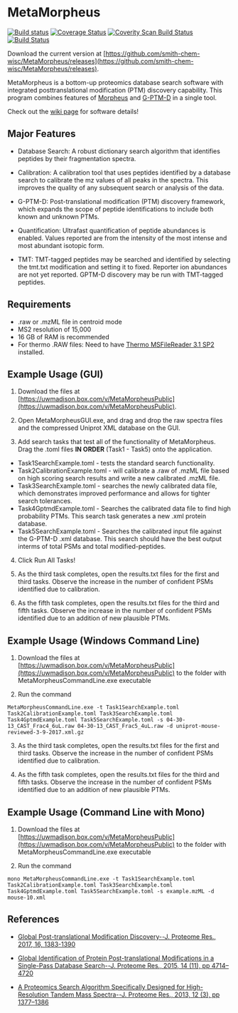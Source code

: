 # MetaMorpheus
                 
[![Build status](https://ci.appveyor.com/api/projects/status/0kpjdrn9tn6y387k/branch/master?svg=true)](https://ci.appveyor.com/project/stefanks/metamorpheus/branch/master)
[![Coverage Status](https://coveralls.io/repos/github/smith-chem-wisc/MetaMorpheus/badge.svg?branch=master)](https://coveralls.io/github/smith-chem-wisc/MetaMorpheus?branch=master)
[![Coverity Scan Build Status](https://scan.coverity.com/projects/11282/badge.svg)](https://scan.coverity.com/projects/metamorpheus)
[![Build Status](https://travis-ci.org/smith-chem-wisc/MetaMorpheus.svg?branch=master)](https://travis-ci.org/smith-chem-wisc/MetaMorpheus)

Download the current version at [https://github.com/smith-chem-wisc/MetaMorpheus/releases](https://github.com/smith-chem-wisc/MetaMorpheus/releases).

MetaMorpheus is a bottom-up proteomics database search software with integrated posttranslational modification (PTM) discovery capability.
This program combines features of [Morpheus](https://github.com/cwenger/Morpheus) and [G-PTM-D](https://github.com/smith-chem-wisc/gptmd) in a single tool.

Check out the [wiki page](https://github.com/smith-chem-wisc/MetaMorpheus/wiki) for software details!

## Major Features

* Database Search: A robust dictionary search algorithm that identifies peptides by their fragmentation spectra.

* Calibration: A calibration tool that uses peptides identified by a database search to calibrate the mz values of all peaks in the spectra. This improves the quality of any subsequent search or analysis of the data.

* G-PTM-D: Post-translational modification (PTM) discovery framework, which expands the scope of peptide identifications to include both known and unknown PTMs.

* Quantification: Ultrafast quantification of peptide abundances is enabled. Values reported are from the intensity of the most intense and most abundant isotopic form.

* TMT: TMT-tagged peptides may be searched and identified by selecting the tmt.txt modification and setting it to fixed. Reporter ion abundances are not yet reported. GPTM-D discovery may be run with TMT-tagged peptides.


## Requirements

* .raw or .mzML file in centroid mode
* MS2 resolution of 15,000
* 16 GB of RAM is recommended
* For thermo .RAW files: Need to have [Thermo MSFileReader 3.1 SP2](https://thermo.flexnetoperations.com/control/thmo/search?query=MSFileReader) installed.


## Example Usage (GUI)

1. Download the files at [https://uwmadison.box.com/v/MetaMorpheusPublic](https://uwmadison.box.com/v/MetaMorpheusPublic).

2. Open MetaMorpheusGUI.exe, and drag and drop the raw spectra files and the compressed Uniprot XML database on the GUI.

3. Add search tasks that test all of the functionality of MetaMorpheus. Drag the .toml files **IN ORDER** (Task1 - Task5) onto the application. 
  * Task1SearchExample.toml - tests the standard search functionality.
  * Task2CalibrationExample.toml - will calibrate a .raw of .mzML file based on high scoring search results and write a new calibrated .mzML file.
  * Task3SearchExample.toml - searches the newly calibrated data file, which demonstrates improved performance and allows for tighter search tolerances.
  * Task4GptmdExample.toml - Searches the calibrated data file to find high probability PTMs. This search task generates a new .xml protein database.
  * Task5SearchExample.toml - Searches the calibrated input file against the G-PTM-D .xml database. This search should have the best output interms of total PSMs and total modified-peptides.

4. Click Run All Tasks!

5. As the third task completes, open the results.txt files for the first and third tasks. Observe the increase in the number of confident PSMs identified due to calibration.

6. As the fifth task completes, open the results.txt files for the third and fifth tasks. Observe the increase in the number of confident PSMs identified due to an addition of new plausible PTMs.

## Example Usage (Windows Command Line)

1. Download the files at [https://uwmadison.box.com/v/MetaMorpheusPublic](https://uwmadison.box.com/v/MetaMorpheusPublic) to the folder with MetaMorpheusCommandLine.exe executable

2. Run the command

```
MetaMorpheusCommandLine.exe -t Task1SearchExample.toml Task2CalibrationExample.toml Task3SearchExample.toml Task4GptmdExample.toml Task5SearchExample.toml -s 04-30-13_CAST_Frac4_6uL.raw 04-30-13_CAST_Frac5_4uL.raw -d uniprot-mouse-reviewed-3-9-2017.xml.gz
```

3. As the third task completes, open the results.txt files for the first and third tasks. Observe the increase in the number of confident PSMs identified due to calibration.

4. As the fifth task completes, open the results.txt files for the third and fifth tasks. Observe the increase in the number of confident PSMs identified due to an addition of new plausible PTMs.

## Example Usage (Command Line with Mono)

1. Download the files at [https://uwmadison.box.com/v/MetaMorpheusPublic](https://uwmadison.box.com/v/MetaMorpheusPublic) to the folder with MetaMorpheusCommandLine.exe executable

2. Run the command

```
mono MetaMorpheusCommandLine.exe -t Task1SearchExample.toml Task2CalibrationExample.toml Task3SearchExample.toml Task4GptmdExample.toml Task5SearchExample.toml -s example.mzML -d mouse-10.xml
```

## References

* [Global Post-translational Modification Discovery--J. Proteome Res., 2017, 16, 1383-1390](http://pubs.acs.org/doi/abs/10.1021/acs.jproteome.6b00034)

* [Global Identification of Protein Post-translational Modifications in a Single-Pass Database Search--J. Proteome Res., 2015, 14 (11), pp 4714–4720](http://pubs.acs.org/doi/abs/10.1021/acs.jproteome.5b00599)

* [A Proteomics Search Algorithm Specifically Designed for High-Resolution Tandem Mass Spectra--J. Proteome Res., 2013, 12 (3), pp 1377–1386](http://pubs.acs.org/doi/abs/10.1021/pr301024c)
